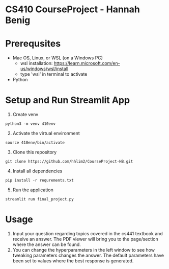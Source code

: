 # CS410 CourseProject - Hannah Benig

# Prerequsites
- Mac OS, Linux, or WSL (on a Windows PC)
    - wsl installation: https://learn.microsoft.com/en-us/windows/wsl/install
    - type 'wsl' in terminal to activate
- Python

# Setup and Run Streamlit App
1. Create venv
```
python3 -m venv 410env
```

2. Activate the virtual environment
```
source 410env/bin/activate
```

3. Clone this repository
```
git clone https://github.com/hhlim2/CourseProject-HB.git
```

4. Install all dependencies
```
pip install -r requrements.txt
```

5. Run the application
```
streamlit run final_project.py
```

# Usage
1. Input your question regarding topics covered in the cs441 textbook and receive an answer. The PDF viewer will bring you to the page/section where the answer can be found.
2. You can change the hyperparameters in the left window to see how tweaking parameters changes the answer. The default parameters have been set to values where the best response is generated.
